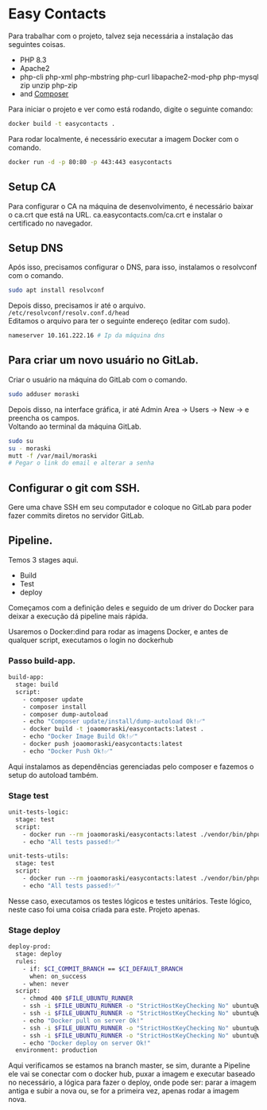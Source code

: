 # Easy Contacts

Para trabalhar com o projeto, talvez seja necessária a instalação das seguintes coisas.

- PHP 8.3
- Apache2
- php-cli php-xml php-mbstring php-curl libapache2-mod-php php-mysql zip unzip php-zip
- and [Composer](https://getcomposer.org/download/)

Para iniciar o projeto e ver como está rodando, digite o seguinte comando:

```bash
docker build -t easycontacts .
```

Para rodar localmente, é necessário executar a imagem Docker com o comando.

```bash
docker run -d -p 80:80 -p 443:443 easycontacts 
```

## Setup CA

Para configurar o CA na máquina de desenvolvimento, é necessário baixar o ca.crt que está na URL.
ca.easycontacts.com/ca.crt e instalar o certificado no navegador.

## Setup DNS

Após isso, precisamos configurar o DNS, para isso, instalamos o resolvconf com o comando.

```bash
sudo apt install resolvconf 
```

Depois disso, precisamos ir até o arquivo.
`/etc/resolvconf/resolv.conf.d/head`<br>
Editamos o arquivo para ter o seguinte endereço (editar com sudo).

````bash
nameserver 10.161.222.16 # Ip da máquina dns
````

## Para criar um novo usuário no GitLab.

Criar o usuário na máquina do GitLab com o comando.

```bash
sudo adduser moraski
```

Depois disso, na interface gráfica, ir até Admin Area -> Users -> New -> e preencha os campos.<br>
Voltando ao terminal da máquina GitLab.<br>

```bash
sudo su
su - moraski
mutt -f /var/mail/moraski
# Pegar o link do email e alterar a senha
```

## Configurar o git com SSH.

Gere uma chave SSH em seu computador e coloque no GitLab para poder fazer commits diretos no servidor GitLab.

## Pipeline.

Temos 3 stages aqui.

- Build
- Test
- deploy

Começamos com a definição deles e seguido de um driver do Docker para deixar a execução dá pipeline mais rápida.

Usaremos o Docker:dind para rodar as imagens Docker, e antes de qualquer script, executamos o login no dockerhub

### Passo build-app.

```bash
build-app:
  stage: build
  script:
    - composer update
    - composer install
    - composer dump-autoload
    - echo "Composer update/install/dump-autoload Ok!✅"
    - docker build -t joaomoraski/easycontacts:latest .
    - echo "Docker Image Build Ok!✅"
    - docker push joaomoraski/easycontacts:latest
    - echo "Docker Push Ok!✅"
```

Aqui instalamos as dependências gerenciadas pelo composer e fazemos o setup do autoload também.

### Stage test

```bash
unit-tests-logic:
  stage: test
  script:
    - docker run --rm joaomoraski/easycontacts:latest ./vendor/bin/phpunit tests/contactTests --testdox
    - echo "All tests passed!✅"

unit-tests-utils:
  stage: test
  script:
    - docker run --rm joaomoraski/easycontacts:latest ./vendor/bin/phpunit tests/utilsTests --testdox
    - echo "All tests passed!✅"
```

Nesse caso, executamos os testes lógicos e testes unitários. Teste lógico, neste caso foi uma coisa criada para este.
Projeto apenas.

### Stage deploy

```bash
deploy-prod:
  stage: deploy
  rules:
    - if: $CI_COMMIT_BRANCH == $CI_DEFAULT_BRANCH
      when: on_success
    - when: never
  script:
    - chmod 400 $FILE_UBUNTU_RUNNER
    - ssh -i $FILE_UBUNTU_RUNNER -o "StrictHostKeyChecking No" ubuntu@web.easycontacts.com "docker login -u joaomoraski -p $DOCKER_HUB_ACCESS_TOKEN"
    - ssh -i $FILE_UBUNTU_RUNNER -o "StrictHostKeyChecking No" ubuntu@web.easycontacts.com "docker pull joaomoraski/easycontacts:latest"
    - echo "Docker pull on server Ok!"
    - ssh -i $FILE_UBUNTU_RUNNER -o "StrictHostKeyChecking No" ubuntu@web.easycontacts.com "docker stop easycontacts || true && docker rm easycontacts || true"
    - ssh -i $FILE_UBUNTU_RUNNER -o "StrictHostKeyChecking No" ubuntu@web.easycontacts.com "docker run -d --name easycontacts -p 80:80 -p 443:443 joaomoraski/easycontacts:latest"
    - echo "Docker deploy on server Ok!"
  environment: production
```

Aqui verificamos se estamos na branch master, se sim, durante a Pipeline ele vai se conectar com o docker hub, puxar a
imagem e executar baseado no necessário, a lógica para fazer o deploy, onde pode ser: parar a imagem antiga e subir a
nova ou, se for a primeira vez, apenas rodar a imagem nova.
